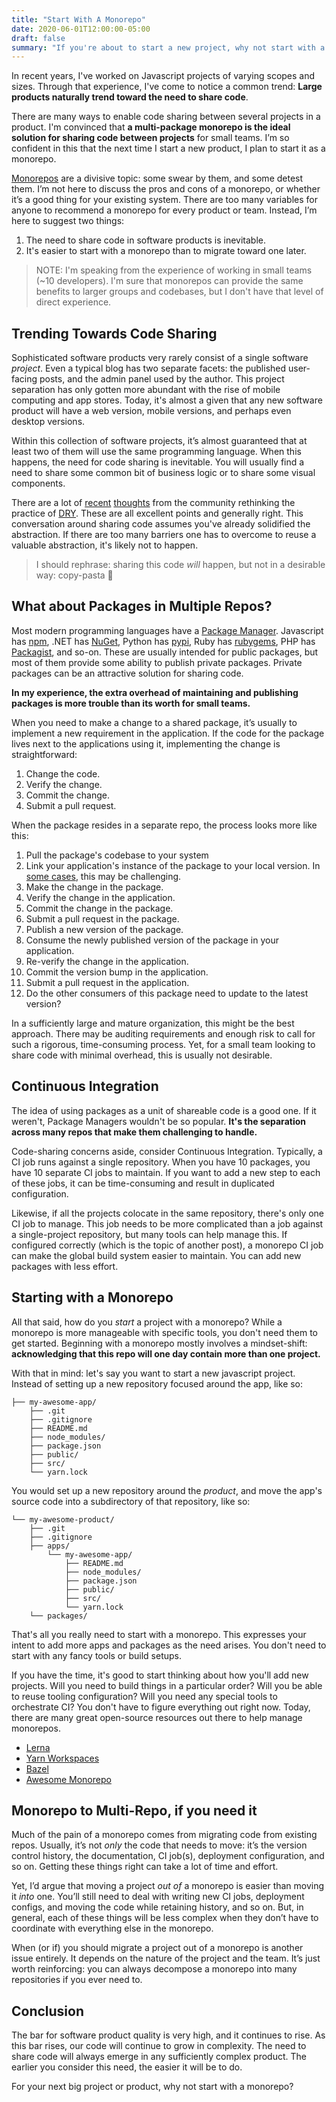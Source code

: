 ```yaml
---
title: "Start With A Monorepo"
date: 2020-06-01T12:00:00-05:00
draft: false
summary: "If you're about to start a new project, why not start with a monorepo?"
---
```


In recent years, I've worked on Javascript projects of varying scopes and sizes. Through that experience, I've come to notice a common trend: **Large products naturally trend toward the need to share code**.

There are many ways to enable code sharing between several projects in a product. I'm convinced that **a multi-package monorepo is the ideal solution for sharing code between projects** for small teams. I’m so confident in this that the next time I start a new product, I plan to start it as a monorepo.

[Monorepos](https://en.wikipedia.org/wiki/Monorepo) are a divisive topic: some swear by them, and some detest them. I’m not here to discuss the pros and cons of a monorepo, or whether it’s a good thing for your existing system. There are too many variables for anyone to recommend a monorepo for every product or team. Instead, I’m here to suggest two things:

1. The need to share code in software products is inevitable.
1. It's easier to start with a monorepo than to migrate toward one later.

> NOTE: I'm speaking from the experience of working in small teams (~10 developers). I'm sure that monorepos can provide the same benefits to larger groups and codebases, but I don't have that level of direct experience.

## Trending Towards Code Sharing

Sophisticated software products very rarely consist of a single software _project_. Even a typical blog has two separate facets: the published user-facing posts, and the admin panel used by the author. This project separation has only gotten more abundant with the rise of mobile computing and app stores. Today, it's almost a given that any new software product will have a web version, mobile versions, and perhaps even desktop versions.

Within this collection of software projects, it’s almost guaranteed that at least two of them will use the same programming language. When this happens, the need for code sharing is inevitable. You will usually find a need to share some common bit of business logic or to share some visual components.

There are a lot of [recent](https://kentcdodds.com/blog/aha-programming) [thoughts](https://dev.to/wuz/stop-trying-to-be-so-dry-instead-write-everything-twice-wet-5g33) from the community rethinking the practice of [DRY](https://en.wikipedia.org/wiki/Don%27t_repeat_yourself). These are all excellent points and generally right. This conversation around sharing code assumes you've already solidified the abstraction. If there are too many barriers one has to overcome to reuse a valuable abstraction, it's likely not to happen.

> I should rephrase: sharing this code _will_ happen, but not in a desirable way: copy-pasta 🍝

## What about Packages in Multiple Repos?

Most modern programming languages have a [Package Manager](https://en.wikipedia.org/wiki/Package_manager). Javascript has [npm](https://www.npmjs.com/), .NET has [NuGet](https://www.nuget.org/), Python has [pypi](https://pypi.org/), Ruby has [rubygems](https://rubygems.org/), PHP has [Packagist](https://packagist.org/), and so-on. These are usually intended for public packages, but most of them provide some ability to publish private packages. Private packages can be an attractive solution for sharing code.

**In my experience, the extra overhead of maintaining and publishing packages is more trouble than its worth for small teams.**

When you need to make a change to a shared package, it’s usually to implement a new requirement in the application. If the code for the package lives next to the applications using it, implementing the change is straightforward:

1. Change the code.
1. Verify the change.
1. Commit the change.
1. Submit a pull request.

When the package resides in a separate repo, the process looks more like this:

1. Pull the package's codebase to your system
1. Link your application's instance of the package to your local version. In [some cases](https://www.google.com/search?q=yarn+link+not+working), this may be challenging.
1. Make the change in the package.
1. Verify the change in the application.
1. Commit the change in the package.
1. Submit a pull request in the package.
1. Publish a new version of the package. 
1. Consume the newly published version of the package in your application.
1. Re-verify the change in the application.
1. Commit the version bump in the application.
1. Submit a pull request in the application.
1. Do the other consumers of this package need to update to the latest version?

In a sufficiently large and mature organization, this might be the best approach. There may be auditing requirements and enough risk to call for such a rigorous, time-consuming process. Yet, for a small team looking to share code with minimal overhead, this is usually not desirable.

## Continuous Integration

The idea of using packages as a unit of shareable code is a good one. If it weren't, Package Managers wouldn't be so popular. **It's the separation across many repos that make them challenging to handle.**

Code-sharing concerns aside, consider Continuous Integration. Typically, a CI job runs against a single repository. When you have 10 packages, you have 10 separate CI jobs to maintain. If you want to add a new step to each of these jobs, it can be time-consuming and result in duplicated configuration.

Likewise, if all the projects colocate in the same repository, there's only one CI job to manage. This job needs to be more complicated than a job against a single-project repository, but many tools can help manage this. If configured correctly (which is the topic of another post), a monorepo CI job can make the global build system easier to maintain. You can add new packages with less effort.

## Starting with a Monorepo

All that said, how do you _start_ a project with a monorepo? While a monorepo is more manageable with specific tools, you don't need them to get started. Beginning with a monorepo mostly involves a mindset-shift: **acknowledging that this repo will one day contain more than one project.**

With that in mind: let's say you want to start a new javascript project. Instead of setting up a new repository focused around the app, like so:

```
├── my-awesome-app/
    ├── .git
    ├── .gitignore
    ├── README.md
    ├── node_modules/
    ├── package.json
    ├── public/
    ├── src/
    └── yarn.lock
```

You would set up a new repository around the _product_, and move the app's source code into a subdirectory of that repository, like so:

```
└── my-awesome-product/
    ├── .git
    ├── .gitignore
    ├── apps/
        └── my-awesome-app/
            ├── README.md
            ├── node_modules/
            ├── package.json
            ├── public/
            ├── src/
            └── yarn.lock
    └── packages/
```

That's all you really need to start with a monorepo. This expresses your intent to add more apps and packages as the need arises. You don't need to start with any fancy tools or build setups. 

If you have the time, it's good to start thinking about how you'll add new projects. Will you need to build things in a particular order? Will you be able to reuse tooling configuration? Will you need any special tools to orchestrate CI? You don't have to figure everything out right now. Today, there are many great open-source resources out there to help manage monorepos.

- [Lerna](https://lerna.js.org/)
- [Yarn Workspaces](https://classic.yarnpkg.com/en/docs/workspaces/)
- [Bazel](https://bazel.build/)
- [Awesome Monorepo](https://github.com/korfuri/awesome-monorepo)

## Monorepo to Multi-Repo, if you need it

Much of the pain of a monorepo comes from migrating code from existing repos. Usually, it’s not _only_ the code that needs to move: it’s the version control history, the documentation, CI job(s), deployment configuration, and so on. Getting these things right can take a lot of time and effort.

Yet, I’d argue that moving a project _out of_ a monorepo is easier than moving it _into_ one. You’ll still need to deal with writing new CI jobs, deployment configs, and moving the code while retaining history, and so on. But, in general, each of these things will be less complex when they don’t have to coordinate with everything else in the monorepo.

When (or if) you should migrate a project out of a monorepo is another issue entirely. It depends on the nature of the project and the team. It’s just worth reinforcing: you can always decompose a monorepo into many repositories if you ever need to.

## Conclusion

The bar for software product quality is very high, and it continues to rise. As this bar rises, our code will continue to grow in complexity. The need to share code will always emerge in any sufficiently complex product. The earlier you consider this need, the easier it will be to do. 

For your next big project or product, why not start with a monorepo?
